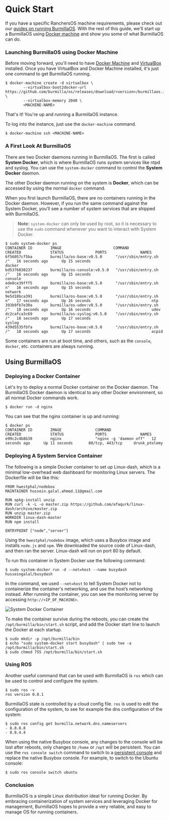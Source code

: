 # Quick Start

If you have a specific RanchersOS machine requirements, please check out our [guides on running BurmillaOS](/installation/). With the rest of this guide, we'll start up a BurmillaOS using [Docker machine](/installation/workstation/docker-machine/) and show you some of what BurmillaOS can do.

### Launching BurmillaOS using Docker Machine

Before moving forward, you'll need to have [Docker Machine](https://docs.docker.com/machine/) and [VirtualBox](https://www.virtualbox.org/wiki/Downloads) installed. Once you have VirtualBox and Docker Machine installed, it's just one command to get BurmillaOS running.

```
$ docker-machine create -d virtualbox \
        --virtualbox-boot2docker-url https://github.com/burmilla/os/releases/download/<version>/burmillaos.iso \
        --virtualbox-memory 2048 \
        <MACHINE-NAME>
```

That's it! You're up and running a BurmillaOS instance.

To log into the instance, just use the `docker-machine` command.

```
$ docker-machine ssh <MACHINE-NAME>
```

### A First Look At BurmillaOS

There are two Docker daemons running in BurmillaOS. The first is called **System Docker**, which is where BurmillaOS runs system services like ntpd and syslog. You can use the `system-docker` command to control the **System Docker** daemon.

The other Docker daemon running on the system is **Docker**, which can be accessed by using the normal `docker` command.

When you first launch BurmillaOS, there are no containers running in the Docker daemon. However, if you run the same command against the System Docker, you’ll see a number of system services that are shipped with BurmillaOS.

> **Note:** `system-docker` can only be used by root, so it is necessary to use the `sudo` command whenever you want to interact with System Docker.

```
$ sudo system-docker ps
CONTAINER ID        IMAGE                       COMMAND                  CREATED             STATUS              PORTS               NAMES
6f56057cf5ba        burmilla/os-base:v0.5.0      "/usr/sbin/entry.sh /"   16 seconds ago      Up 15 seconds                           docker
bd5376830237        burmilla/os-console:v0.5.0   "/usr/sbin/entry.sh /"   16 seconds ago      Up 15 seconds                           console
ede8ce39fff5        burmilla/os-base:v0.5.0      "/usr/sbin/entry.sh n"   16 seconds ago      Up 15 seconds                           network
9e5d18bca391        burmilla/os-base:v0.5.0      "/usr/sbin/entry.sh n"   17 seconds ago      Up 16 seconds                           ntp
393b9fb7e30a        burmilla/os-udev:v0.5.0      "/usr/sbin/entry.sh /"   18 seconds ago      Up 16 seconds                           udev
dc2cafca3c69        burmilla/os-syslog:v0.5.0    "/usr/sbin/entry.sh /"   18 seconds ago      Up 17 seconds                           syslog
439d5535fbfa        burmilla/os-base:v0.5.0      "/usr/sbin/entry.sh /"   18 seconds ago      Up 17 seconds                           acpid
```

Some containers are run at boot time, and others, such as the `console`, `docker`, etc. containers are always running.

## Using BurmillaOS

### Deploying a Docker Container

Let's try to deploy a normal Docker container on the Docker daemon.  The BurmillaOS Docker daemon is identical to any other Docker environment, so all normal Docker commands work.

```
$ docker run -d nginx
```

You can see that the nginx container is up and running:

```
$ docker ps
CONTAINER ID        IMAGE               COMMAND                  CREATED             STATUS              PORTS               NAMES
e99c2c4b8b30        nginx               "nginx -g 'daemon off"   12 seconds ago      Up 11 seconds       80/tcp, 443/tcp     drunk_ptolemy
```

### Deploying A System Service Container

The following is a simple Docker container to set up Linux-dash, which is a minimal low-overhead web dashboard for monitoring Linux servers. The Dockerfile will be like this:

```
FROM hwestphal/nodebox
MAINTAINER hussein.galal.ahmed.11@gmail.com

RUN opkg-install unzip
RUN curl -k -L -o master.zip https://github.com/afaqurk/linux-dash/archive/master.zip
RUN unzip master.zip
WORKDIR linux-dash-master
RUN npm install

ENTRYPOINT ["node","server"]
```

Using the `hwestphal/nodebox` image, which uses a Busybox image and installs `node.js` and `npm`. We downloaded the source code of Linux-dash, and then ran the server. Linux-dash will run on port 80 by default.

To run this container in System Docker use the following command:

```
$ sudo system-docker run -d --net=host --name busydash husseingalal/busydash
```
In the command, we used `--net=host` to tell System Docker not to containerize the container's networking, and use the host’s networking instead. After running the container, you can see the monitoring server by accessing `http://<IP_OF_MACHINE>`.

![System Docker Container](https://raw.githubusercontent.com/burmilla/burmilla.github.io/master/img/busydash.png)


To make the container survive during the reboots, you can create the `/opt/burmilla/bin/start.sh` script, and add the Docker start line to launch the Docker at each startup.

```
$ sudo mkdir -p /opt/burmilla/bin
$ echo "sudo system-docker start busydash" | sudo tee -a /opt/burmilla/bin/start.sh
$ sudo chmod 755 /opt/burmilla/bin/start.sh
```

### Using ROS

Another useful command that can be used with BurmillaOS is `ros` which can be used to control and configure the system.

```
$ sudo ros -v
ros version 0.0.1
```

BurmillaOS state is controlled by a cloud config file. `ros` is used to edit the configuration of the system, to see for example the dns configuration of the system:

```
$ sudo ros config get burmilla.network.dns.nameservers
- 8.8.8.8
- 8.8.4.4
```


When using the native Busybox console, any changes to the console will be lost after reboots, only changes to `/home` or `/opt` will be persistent. You can use the `ros console switch` command to switch to a [persistent console](/installation/custom-builds/custom-console/#console-persistence) and replace the native Busybox console. For example, to switch to the Ubuntu console:

```
$ sudo ros console switch ubuntu
```

### Conclusion

BurmillaOS is a simple Linux distribution ideal for running Docker.  By embracing containerization of system services and leveraging Docker for management, BurmillaOS hopes to provide a very reliable, and easy to manage OS for running containers.
